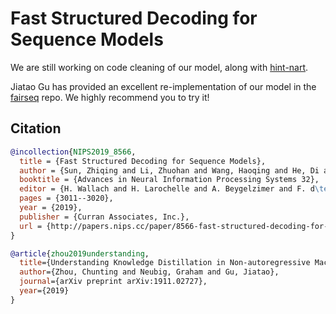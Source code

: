 # Fast Structured Decoding for Sequence Models

We are still working on code cleaning of our model, along with [hint-nart](https://github.com/zhuohan123/hint-nart).

Jiatao Gu has provided an excellent re-implementation of our model in the [fairseq](https://github.com/pytorch/fairseq/blob/master/examples/nonautoregressive_translation/README.md) repo. We highly recommend you to try it!

## Citation

```bibtex
@incollection{NIPS2019_8566,
  title = {Fast Structured Decoding for Sequence Models},
  author = {Sun, Zhiqing and Li, Zhuohan and Wang, Haoqing and He, Di and Lin, Zi and Deng, Zhihong},
  booktitle = {Advances in Neural Information Processing Systems 32},
  editor = {H. Wallach and H. Larochelle and A. Beygelzimer and F. d\textquotesingle Alch\'{e}-Buc and E. Fox and R. Garnett},
  pages = {3011--3020},
  year = {2019},
  publisher = {Curran Associates, Inc.},
  url = {http://papers.nips.cc/paper/8566-fast-structured-decoding-for-sequence-models.pdf}
}
```
```bibtex
@article{zhou2019understanding,
  title={Understanding Knowledge Distillation in Non-autoregressive Machine Translation},
  author={Zhou, Chunting and Neubig, Graham and Gu, Jiatao},
  journal={arXiv preprint arXiv:1911.02727},
  year={2019}
}
```
